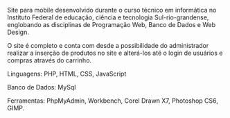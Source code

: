 Site para mobile desenvolvido durante o curso técnico em informática no Instituto Federal de educação, ciência e tecnologia Sul-rio-grandense, englobando as disciplinas de Programação Web, Banco de Dados e Web Design.

O site é completo e conta com desde a possibilidade do administrador realizar a inserção de produtos no site e alterá-los até o login de usuários e compras através do carrinho.

Linguagens: PHP, HTML, CSS, JavaScript

Banco de Dados: MySql

Ferramentas: PhpMyAdmin, Workbench, Corel Drawn X7, Photoshop CS6, GIMP.
